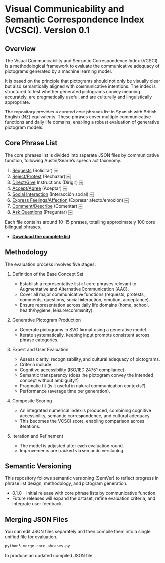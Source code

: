 # Visual Communicability and Semantic Correspondence Index (VCSCI). Version 0.1

## Overview

The Visual Communicability and Semantic Correspondence Index (VCSCI) is a methodological framework to evaluate the communicative adequacy of pictograms generated by a machine learning model.

It is based on the principle that pictograms should not only be visually clear but also semantically aligned with communicative intentions. The index is structured to test whether generated pictograms convey meaning accurately, are pragmatically useful, and are culturally and linguistically appropriate.

The repository provides a curated core phrases list in Spanish with British English (NZ) equivalents. These phrases cover multiple communicative functions and daily life domains, enabling a robust evaluation of generative pictogram models.


## Core Phrase List

The core phrases list is divided into separate JSON files by communicative function, following Austin/Searle’s speech act taxonomy.
1. [Requests](core-phrase-list-01-request.json) (Solicitar) ￼
2. [Reject/Protest](core-phrase-list-02-reject.json) (Rechazar) ￼
3. [Direct/Give](core-phrase-list-03-direct.json) Instructions (Dirigir) ￼
4. [Accept/Agree](core-phrase-list-04-accept.json) (Aceptar) ￼
5.  [Social Interaction](core-phrase-list-05-interact.json) (Interacción social) ￼
6.  [Express Feelings/Affection](core-phrase-list-06-express.json) (Expresar afecto/emoción) ￼
7. [Comment/Describe](core-phrase-list-07-comment.json) (Comentar) ￼
8. [Ask Questions](core-phrase-list-08-ask.json) (Preguntar) ￼

Each file contains around 10–15 phrases, totalling approximately 100 core bilingual phrases. 

- **[Download the complete list](core-phrase-list-all.json)**


## Methodology

The evaluation process involves five stages:

1. Definition of the Base Concept Set
   - Establish a representative list of core phrases relevant to Augmentative and Alternative Communication (AAC).
   - Cover all major communicative functions (requests, protests, comments, questions, social interaction, emotion, acceptance).
   - Ensure representation across daily life domains (home, school, health/hygiene, leisure/community).

2. Generative Pictogram Production
   - Generate pictograms in SVG format using a generative model.
   - Iterate systematically, keeping input prompts consistent across phrase categories.

3. Expert and User Evaluation
   - Assess clarity, recognisability, and cultural adequacy of pictograms.
   - Criteria include:
   - Cognitive accessibility (ISO/IEC 24751 compliance)
   - Semantic transparency (does the pictogram convey the intended concept without ambiguity?)
   - Pragmatic fit (is it useful in natural communication contexts?)
   - Performance (average time per generation).

4. Composite Scoring
   - An integrated numerical index is produced, combining cognitive accessibility, semantic correspondence, and cultural adequacy.
   - This becomes the VCSCI score, enabling comparison across iterations.

5. Iteration and Refinement
   - The model is adjusted after each evaluation round.
   - Improvements are tracked via semantic versioning.


## Semantic Versioning

This repository follows semantic versioning (SemVer) to reflect progress in phrase list design, methodology, and pictogram generation.
 - 0.1.0 – Initial release with core phrase lists by communicative function.
 - Future releases will expand the dataset, refine evaluation criteria, and integrate user feedback.


## Merging JSON Files

You can edit JSON files separately and then compile them into a single unified file for evaluation.

```bash
python3 merge-core-phrases.py
```
to produce an updated compiled JSON file.
